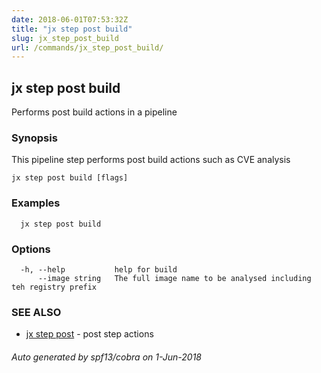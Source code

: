 ```yaml
---
date: 2018-06-01T07:53:32Z
title: "jx step post build"
slug: jx_step_post_build
url: /commands/jx_step_post_build/
---
```

## jx step post build

Performs post build actions in a pipeline

### Synopsis

This pipeline step performs post build actions such as CVE analysis

```
jx step post build [flags]
```

### Examples

```
  jx step post build
```

### Options

```
  -h, --help           help for build
      --image string   The full image name to be analysed including teh registry prefix
```

### SEE ALSO

* [jx step post](/commands/jx_step_post/)	 - post step actions

###### Auto generated by spf13/cobra on 1-Jun-2018
